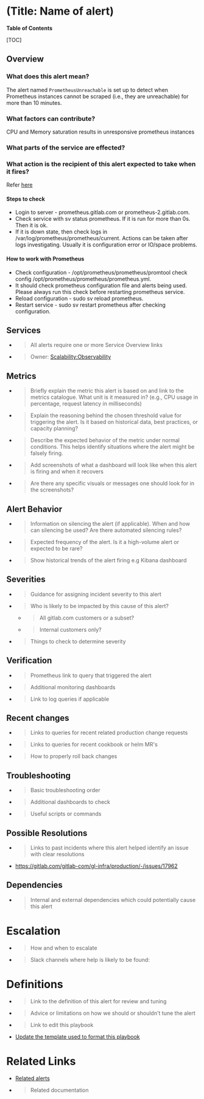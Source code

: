 # (Title: Name of alert)

**Table of Contents**

[TOC]

## Overview

### What does this alert mean?

The alert named `PrometheusUnreachable` is set up to detect when Prometheus instances cannot be scraped (i.e., they are unreachable) for more than 10 minutes.

###  What factors can contribute?

CPU and Memory saturation results in unresponsive prometheus instances

###  What parts of the service are effected?

###  What action is the recipient of this alert expected to take when it fires?

Refer [here](https://gitlab.com/gitlab-com/runbooks/-/blob/2cd0f564d4d4d2483e7ee413945726d975e39c90/troubleshooting/prometheus-is-down.md)

#### Steps to check

- Login to server - prometheus.gitlab.com or prometheus-2.gitlab.com.
- Check service with sv status prometheus. If it is run for more than 0s. Then it is ok.
- If it is down state, then check logs in /var/log/prometheus/prometheus/current. Actions can be taken after logs investigating. Usually it is configuration error or IO/space problems.


#### How to work with Prometheus

- Check configuration - /opt/prometheus/prometheus/promtool check config /opt/prometheus/prometheus/prometheus.yml.
- It should check prometheus configuration file and alerts being used. Please always run this check before restarting prometheus      service.
- Reload configuration - sudo sv reload prometheus.
- Restart service - sudo sv restart prometheus after checking configuration.

## Services

- > All alerts require one or more Service Overview links
- > Owner: [Scalability:Observability](https://handbook.gitlab.com/handbook/engineering/infrastructure/team/scalability/observability/)

## Metrics

- > Briefly explain the metric this alert is based on and link to the metrics catalogue. What unit is it measured in? (e.g., CPU usage in percentage, request latency in milliseconds)
- > Explain the reasoning behind the chosen threshold value for triggering the alert. Is it based on historical data, best practices, or capacity planning?
- > Describe the expected behavior of the metric under normal conditions. This helps identify situations where the alert might be falsely firing.
- > Add screenshots of what a dashboard will look like when this alert is firing and when it recovers
- > Are there any specific visuals or messages one should look for in the screenshots?

## Alert Behavior

- > Information on silencing the alert (if applicable). When and how can silencing be used? Are there automated silencing rules?
- > Expected frequency of the alert. Is it a high-volume alert or expected to be rare?
- > Show historical trends of the alert firing e.g  Kibana dashboard

## Severities

- > Guidance for assigning incident severity to this alert
- > Who is likely to be impacted by this cause of this alert?
  - > All gitlab.com customers or a subset?
  - > Internal customers only?
- > Things to check to determine severity

## Verification

- > Prometheus link to query that triggered the alert
- > Additional monitoring dashboards
- > Link to log queries if applicable

## Recent changes

- > Links to queries for recent related production change requests
- > Links to queries for recent cookbook or helm MR's
- > How to properly roll back changes

## Troubleshooting

- > Basic troubleshooting order
- > Additional dashboards to check
- > Useful scripts or commands

## Possible Resolutions

- > Links to past incidents where this alert helped identify an issue with clear resolutions

- https://gitlab.com/gitlab-com/gl-infra/production/-/issues/17962


## Dependencies

- > Internal and external dependencies which could potentially cause this alert

# Escalation

- > How and when to escalate
- > Slack channels where help is likely to be found:

# Definitions

- > Link to the definition of this alert for review and tuning
- > Advice or limitations on how we should or shouldn't tune the alert
- > Link to edit this playbook
- [Update the template used to format this playbook](https://gitlab.com/gitlab-com/runbooks/-/edit/master/docs/template-alert-playbook.md?ref_type=heads)

# Related Links

- [Related alerts](./)
- > Related documentation
